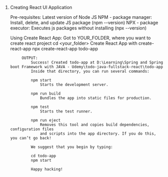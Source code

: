

1. Creating React UI Application

    Pre-requisites:
   	Latest version of Node JS 
        NPM - package manager: Install, delete, and update JS package (npm --version)
	NPX - package executor: Executes js packages without installing (npx --version)

    Using Create React App:
        Got to YOUR_FOLDER, where you want to create react project
            cd <your_folder>
        Create React App with create-react-app
            npx create-react-app todo-app

            OUTPUT:
                Success! Created todo-app at D:\Learning\Spring and Spring boot Framework with JAVA - Udemy\todo-java-fullstack-react\todo-app
                Inside that directory, you can run several commands:

                npm start
                    Starts the development server.

                npm run build
                    Bundles the app into static files for production.

                npm test
                    Starts the test runner.

                npm run eject
                    Removes this tool and copies build dependencies, configuration files
                    and scripts into the app directory. If you do this, you can’t go back!

                We suggest that you begin by typing:

                cd todo-app
                npm start

                Happy hacking!


    
